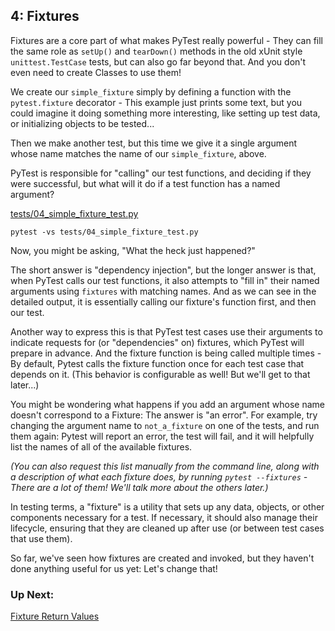 ## 4: Fixtures

Fixtures are a core part of what makes PyTest really powerful - They can fill the same role as `setUp()` and `tearDown()` methods in the old xUnit style `unittest.TestCase` tests, but can also go far beyond that. And you don't even need to create Classes to use them!

We create our `simple_fixture` simply by defining a function with the `pytest.fixture` decorator - This example just prints some text, but you could imagine it doing something more interesting, like setting up test data, or initializing objects to be tested...

Then we make another test, but this time we give it a single argument whose name matches the name of our `simple_fixture`, above.

PyTest is responsible for "calling" our test functions, and deciding if they were successful, but what will it do if a test function has a named argument?

[tests/04_simple_fixture_test.py](../tests/04_simple_fixture_test.py)

```
pytest -vs tests/04_simple_fixture_test.py
```

Now, you might be asking, "What the heck just happened?"

The short answer is "dependency injection", but the longer answer is that, when PyTest calls our test functions, it also attempts to "fill in" their named arguments using `fixtures` with matching names. And as we can see in the detailed output, it is essentially calling our fixture's function first, and then our test.

Another way to express this is that PyTest test cases use their arguments to indicate requests for (or "dependencies" on) fixtures, which PyTest will prepare in advance. And the fixture function is being called multiple times - By default, Pytest calls the fixture function once for each test case that depends on it. (This behavior is configurable as well! But we'll get to that later...)

You might be wondering what happens if you add an argument whose name doesn't correspond to a Fixture: The answer is "an error". For example, try changing the argument name to `not_a_fixture` on one of the tests, and run them again: Pytest will report an error, the test will fail, and it will helpfully list the names of all of the available fixtures.

_(You can also request this list manually from the command line, along with a description of what each fixture does, by running `pytest --fixtures` - There are a lot of them! We'll talk more about the others later.)_

In testing terms, a "fixture" is a utility that sets up any data, objects, or other components necessary for a test. If necessary, it should also manage their lifecycle, ensuring that they are cleaned up after use (or between test cases that use them).

So far, we've seen how fixtures are created and invoked, but they haven't done anything useful for us yet: Let's change that!

### Up Next:

[Fixture Return Values](05_fixture_return_values.md)